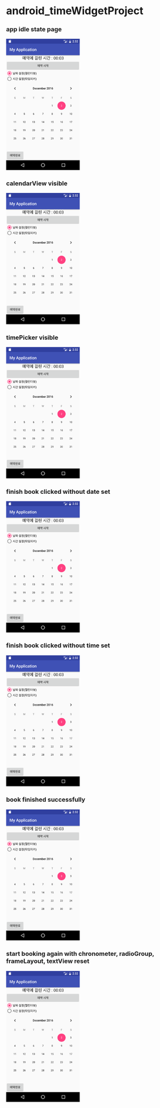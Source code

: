 # android_timeWidgetProject

<h3>app idle state page</h3>
<img src='/app/pics/Screenshot_1480645941.png?raw=true' width='200px' />
<h3>calendarView visible</h3>
<img src='/app/pics/Screenshot_1480645941.png?raw=true' width='200px' />
<h3>timePicker visible</h3>
<img src='/app/pics/Screenshot_1480645941.png?raw=true' width='200px' />
<h3>finish book clicked without date set</h3>
<img src='/app/pics/Screenshot_1480645941.png?raw=true' width='200px' />
<h3>finish book clicked without time set</h3>
<img src='/app/pics/Screenshot_1480645941.png?raw=true' width='200px' />
<h3>book finished successfully</h3>
<img src='/app/pics/Screenshot_1480645941.png?raw=true' width='200px' />
<h3>start booking again with chronometer, radioGroup, frameLayout, textView reset</h3>
<img src='/app/pics/Screenshot_1480645941.png?raw=true' width='200px' />
